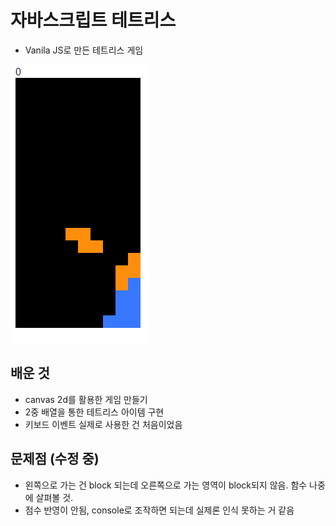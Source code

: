 # 자바스크립트 테트리스

* Vanila JS로 만든 테트리스 게임

![tetris](image/tetris.png)

## 배운 것
* canvas 2d를 활용한 게임 만들기
* 2중 배열을 통한 테트리스 아이템 구현
* 키보드 이벤트 실제로 사용한 건 처음이었음

## 문제점 (수정 중)
* 왼쪽으로 가는 건 block 되는데 오른쪽으로 가는 영역이 block되지 않음. 함수 나중에 살펴볼 것.
* 점수 반영이 안됨, console로 조작하면 되는데 실제론 인식 못하는 거 같음
